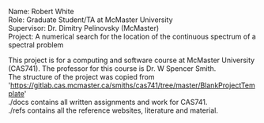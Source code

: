 Name: Robert White  
Role: Graduate Student/TA at McMaster University  
Supervisor: Dr. Dimitry Pelinovsky (McMaster)  
Project: A numerical search for the location of the continuous spectrum of a spectral problem  

This project is for a computing and software course at McMaster University (CAS741). The professor for this course is Dr. W Spencer Smith.  
The structure of the project was copied from 'https://gitlab.cas.mcmaster.ca/smiths/cas741/tree/master/BlankProjectTemplate'   
./docs contains all written assignments and work for CAS741.  
./refs contains all the reference websites, literature and material.  


